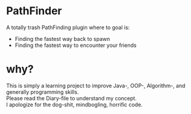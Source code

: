 # PathFinder

A totally trash PathFinding plugin where to goal is:
- Finding the fastest way back to spawn
- Finding the fastest way to encounter your friends

# why?
This is simply a learning project to improve Java-, OOP-, Algorithm-, and generally programming skills.\
Please read the Diary-file to understand my concept. \
I apologize for the dog-shit, mindbogling, horrific code.  
